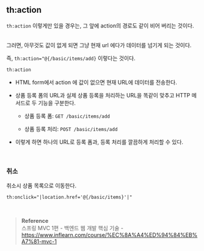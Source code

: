 ## th:action

`th:action` 이렇게만 있을 경우는, 그 앞에 action의 경로도 같이 비어 버리는 것이다. 

<br/>그러면, 아무것도 값이 없게 되면 그냥 현재 url 에다가 데이터를 넘기게 되는 것이다.

즉, `th:action="@{/basic/items/add}` 이렇다는 것이다.


```html
th:action
```

- HTML form에서 action 에 값이 없으면 현재 URL에 데이터를 전송한다.

- 상품 등록 폼의 URL과 실제 상품 등록을 처리하는 URL을 똑같이 맞추고 HTTP 메서드로 
두 기능을 구분한다.
    - 상품 등록 폼: `GET /basic/items/add`

    - 상품 등록 처리: `POST /basic/items/add`
- 이렇게 하면 하나의 URL로 등록 폼과, 등록 처리를 깔끔하게 처리할 수 있다.


<br/>


### 취소

취소시 상품 목록으로 이동한다.

```html
th:onclick="|location.href='@{/basic/items}'|"
```

<br/>

>**Reference** <br/>스프링 MVC 1편 - 백엔드 웹 개발 핵심 기술 - https://www.inflearn.com/course/%EC%8A%A4%ED%94%84%EB%A7%81-mvc-1